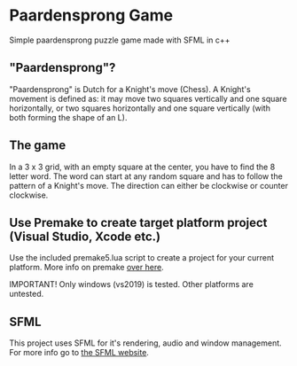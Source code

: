 # Paardensprong Game
Simple paardensprong puzzle game made with SFML in c++

## "Paardensprong"?
"Paardensprong" is Dutch for a Knight's move (Chess). A Knight's movement is defined as: it may move two squares vertically and one square horizontally, or two squares horizontally and one square vertically (with both forming the shape of an L).

## The game
In a 3 x 3 grid, with an empty square at the center, you have to find the 8 letter word. The word can start at any random square and has to follow the pattern of a Knight's move. The direction can either be clockwise or counter clockwise.

## Use Premake to create target platform project (Visual Studio, Xcode etc.)
Use the included premake5.lua script to create a project for your current platform. More info on premake [over here](https://premake.github.io/).

IMPORTANT! Only windows (vs2019) is tested. Other platforms are untested.

## SFML
This project uses SFML for it's rendering, audio and window management. For more info go to [the SFML website](https://www.sfml-dev.org/).
